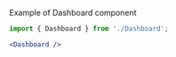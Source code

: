 Example of Dashboard component
```jsx harmony
import { Dashboard } from './Dashboard';

<Dashboard />
```